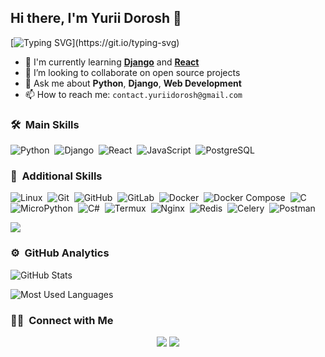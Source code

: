 ## Hi there, I'm Yurii Dorosh 👋

[![Typing SVG](https://readme-typing-svg.herokuapp.com?color=%2336BCF7&lines=Welcome+to+my+profile+!!)](https://git.io/typing-svg)

- 🌱 I'm currently learning **[Django](https://www.djangoproject.com/)** and **[React](https://reactjs.org/)**
- 👯 I’m looking to collaborate on open source projects
- 💬 Ask me about **Python**, **Django**, **Web Development**
- 📫 How to reach me: `contact.yuriidorosh@gmail.com`
<!-- - 🌐 Visit my [portfolio website](https://yuriidorosh.com) -->
<!-- - 🤔 I’m looking for help with **Machine Learning** and **AI** projects -->


### 🛠 &nbsp;Main Skills

![Python](https://img.shields.io/badge/-Python-333333?style=flat&logo=python)&nbsp;
![Django](https://img.shields.io/badge/-Django-333333?style=flat&logo=django)&nbsp;
![React](https://img.shields.io/badge/-React-333333?style=flat&logo=react)&nbsp;
![JavaScript](https://img.shields.io/badge/-JavaScript-333333?style=flat&logo=javascript)&nbsp;
![PostgreSQL](https://img.shields.io/badge/-PostgreSQL-333333?style=flat&logo=postgresql)&nbsp;

### 🧰 &nbsp;Additional Skills

![Linux](https://img.shields.io/badge/-Linux-333333?style=flat&logo=linux)&nbsp;
![Git](https://img.shields.io/badge/-Git-333333?style=flat&logo=git)&nbsp;
![GitHub](https://img.shields.io/badge/-GitHub-333333?style=flat&logo=github)&nbsp;
![GitLab](https://img.shields.io/badge/-GitLab-333333?style=flat&logo=gitlab)&nbsp;
![Docker](https://img.shields.io/badge/-Docker-333333?style=flat&logo=docker)&nbsp;
![Docker Compose](https://img.shields.io/badge/-Docker%20Compose-333333?style=flat&logo=docker-compose)&nbsp;
![C](https://img.shields.io/badge/-C-333333?style=flat&logo=c)&nbsp;
![MicroPython](https://img.shields.io/badge/-MicroPython-333333?style=flat&logo=micropython)&nbsp;
![C#](https://img.shields.io/badge/-C%23-333333?style=flat&logo=c-sharp)&nbsp;
![Termux](https://img.shields.io/badge/-Termux-333333?style=flat&logo=termux)&nbsp;
![Nginx](https://img.shields.io/badge/-Nginx-333333?style=flat&logo=nginx)&nbsp;
![Redis](https://img.shields.io/badge/-Redis-333333?style=flat&logo=redis)&nbsp;
![Celery](https://img.shields.io/badge/-Celery-333333?style=flat&logo=celery)&nbsp;
![Postman](https://img.shields.io/badge/-Postman-333333?style=flat&logo=postman)&nbsp;



<img src="https://metrics.lecoq.io/yuriidorosh" />

### ⚙️ &nbsp;GitHub Analytics

![GitHub Stats](https://github-readme-stats.vercel.app/api?username=YuriiDorosh&count_private=true&show_icons=true&theme=solarized_dark&hide_border=true)

![Most Used Languages](https://github-readme-stats.vercel.app/api/top-langs/?username=YuriiDorosh&theme=solarized_dark&hide_border=true)

### 🤝🏻 &nbsp;Connect with Me

<p align="center">
<a href="https://www.linkedin.com/in/yurii-dorosh-0b2006281/"><img src="https://img.shields.io/badge/-Yurii%20Dorosh-0077B5?style=flat&logo=Linkedin&logoColor=white"/></a>
<a href="https://www.instagram.com/y_u_r_a111/"><img src="https://img.shields.io/badge/-@yuriidorosh-E4405F?style=flat&logo=Instagram&logoColor=white"/></a>
</p>




